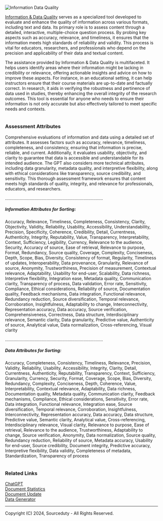 ![Information   Data Quality](https://github.com/sourceduty/Information_Data_Quality/assets/123030236/ed92739e-0b71-4ca3-88ba-b8d314d696b2)

[Information & Data Quality](https://chat.openai.com/g/g-LdgV8RLVs-information-data-quality) serves as a specialized tool developed to evaluate and enhance the quality of information across various formats, including text and data. Its primary role is to assess content through a detailed, interactive, multiple-choice question process. By probing key aspects such as accuracy, relevance, and timeliness, it ensures that the information meets high standards of reliability and validity. This process is vital for educators, researchers, and professionals who depend on the precision and applicability of their data and textual content.

The assistance provided by Information & Data Quality is multifaceted. It helps users identify areas where their information might be lacking in credibility or relevance, offering actionable insights and advice on how to improve these aspects. For instance, in an educational setting, it can help instructors ensure that their course materials are up-to-date and factually correct. In research, it aids in verifying the robustness and pertinence of data used in studies, thereby enhancing the overall integrity of the research outcomes. This tool is essential for anyone who needs to ensure their information is not only accurate but also effectively tailored to meet specific needs and contexts.

#
### Assessment Attributes

Comprehensive evaluations of information and data using a detailed set of attributes. It assesses factors such as accuracy, relevance, timeliness, completeness, and consistency, ensuring that information is precise, reliable, and current. Additionally, it evaluates usability, objectivity, and clarity to guarantee that data is accessible and understandable for its intended audience. The GPT also considers more technical attributes, including data granularity, metadata quality, and interpretive flexibility, along with ethical considerations like transparency, source credibility, and sensitivity. This thorough assessment framework ensures that content meets high standards of quality, integrity, and relevance for professionals, educators, and researchers.

................................................................................

##### Information Attributes for Sorting:

Accuracy, Relevance, Timeliness, Completeness, Consistency, Clarity, Objectivity, Validity, Reliability, Usability, Accessibility, Understandability, Precision, Specificity, Coherence, Credibility, Detail, Currentness, Authenticity, Integrity, Reputability, Value, Transparency, Interpretability, Context, Sufficiency, Legibility, Currency, Relevance to the audience, Security, Accuracy of source, Ease of retrieval, Relevance to purpose, Format, Redundancy, Source quality, Coverage, Complexity, Conciseness, Depth, Scope, Bias, Diversity, Consistency of format, Regularity, Timeliness of updates, Interoperability, Data provenance, Granularity, Relevance of source, Anonymity, Trustworthiness, Precision of measurement, Contextual relevance, Adaptability, Usability for end-user, Scalability, Data richness, Interpretive flexibility, Integration ease, Metadata quality, Communication clarity, Transparency of process, Data validation, Error rate, Sensitivity, Compliance, Ethical considerations, Reliability of source, Documentation quality, Feedback mechanisms, Data integration, Functional relevance, Redundancy reduction, Source diversification, Temporal relevance, Corroboration, Insightfulness, Adaptability to change, Interconnectivity, Representation accuracy, Data accuracy, Source verification, Comprehensiveness, Correctness, Data structure, Interdisciplinary relevance, Semantic clarity, Data granularity, Predictive value, Authenticity of source, Analytical value, Data normalization, Cross-referencing, Visual clarity

................................................................................

##### Data Attributes for Sorting:

Accuracy, Completeness, Consistency, Timeliness, Relevance, Precision, Validity, Reliability, Usability, Accessibility, Integrity, Clarity, Detail, Currentness, Authenticity, Reputability, Transparency, Context, Sufficiency, Granularity, Currency, Security, Format, Coverage, Scope, Bias, Diversity, Redundancy, Complexity, Conciseness, Depth, Coherence, Value, Interpretability, Contextual relevance, Adaptability, Data richness, Documentation quality, Metadata quality, Communication clarity, Feedback mechanisms, Compliance, Ethical considerations, Sensitivity, Error rate, Data integration, Functional relevance, Integration ease, Source diversification, Temporal relevance, Corroboration, Insightfulness, Interconnectivity, Representation accuracy, Data accuracy, Data structure, Predictive value, Semantic clarity, Analytical value, Cross-referencing, Interdisciplinary relevance, Visual clarity, Relevance to purpose, Ease of retrieval, Relevance to the audience, Trustworthiness, Adaptability to change, Source verification, Anonymity, Data normalization, Source quality, Redundancy reduction, Reliability of source, Metadata accuracy, Usability for end-user, Source credibility, Document integrity, Predictive accuracy, Interpretive flexibility, Data validity, Completeness of metadata, Standardization, Transparency of process

#
### Related Links

[ChatGPT](https://github.com/sourceduty/ChatGPT)
<br>
[Document Statistics](https://github.com/sourceduty/Document_Statistics)
<br>
[Document Update](https://chat.openai.com/g/g-Gk3wDoqRU-document-update)
<br>
[Data Generator](https://github.com/sourceduty/Data_Generator)

***
Copyright (C) 2024, Sourceduty - All Rights Reserved.

